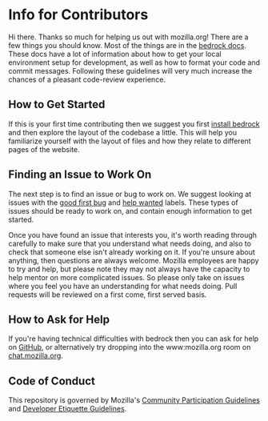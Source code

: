 # Info for Contributors

Hi there. Thanks so much for helping us out with mozilla.org! There are a few
things you should know. Most of the things are in the [bedrock docs][bedrock docs].
These docs have a lot of information about how to get your local environment setup
for development, as well as how to format your code and commit messages.
Following these guidelines will very much increase the chances of a pleasant
code-review experience.

[bedrock docs]: https://mozilla.github.io/bedrock/contribute/

## How to Get Started

If this is your first time contributing then we suggest you first
[install bedrock][install bedrock] and then explore the layout of the codebase
a little. This will help you familiarize yourself with the layout of files and
how they relate to different pages of the website.

[install bedrock]: https://mozilla.github.io/bedrock/install/

## Finding an Issue to Work On

The next step is to find an issue or bug to work on. We suggest looking at issues
with the [good first bug][good first bug] and [help wanted][help wanted]
labels. These types of issues should be ready to work on, and contain enough
information to get started.

[good first bug]: https://github.com/mozilla/bedrock/labels/Good%20First%20Bug
[help wanted]: https://github.com/mozilla/bedrock/labels/help%20wanted%20%F0%9F%91%8B

Once you have found an issue that interests you, it's worth reading through
carefully to make sure that you understand what needs doing, and also to check
that someone else isn't already working on it. If you're unsure about anything,
then questions are always welcome. Mozilla employees are happy to try and help,
but please note they may not always have the capacity to help mentor on more
complicated issues. So please only take on issues where you feel you have an
understanding for what needs doing. Pull requests will be reviewed on a
first come, first served basis.

## How to Ask for Help

If you're having technical difficulties with bedrock then you can ask for help
on [GitHub][github], or alternatively try dropping into the www:mozilla.org
room on [chat.mozilla.org][chat.mozilla.org].

[github]: https://github.com/mozilla/bedrock
[chat.mozilla.org]: https://chat.mozilla.org/#/room/#www:mozilla.org

## Code of Conduct

This repository is governed by Mozilla's [Community Participation Guidelines][participation]
and [Developer Etiquette Guidelines][etiquette].

[participation]: https://github.com/mozilla/bedrock/blob/main/CODE_OF_CONDUCT.md
[etiquette]: https://bugzilla.mozilla.org/page.cgi?id=etiquette.html
